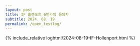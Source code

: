 ```yaml
---
layout: post
title: IF 홀랜포트 6번가의 용의자
subtitle: 2024. 08. 19
permalink: /open_testlog/
---
```



{% include_relative loghtml/2024-08-19-IF-Hollenport.html %}
